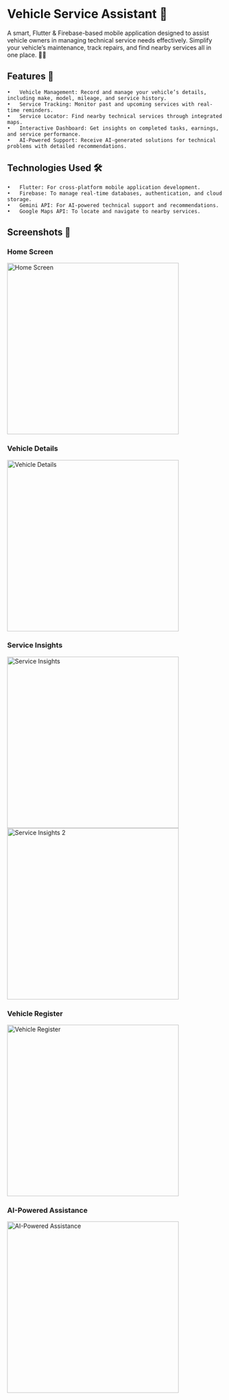 # Vehicle Service Assistant 🚗

A smart, Flutter & Firebase-based mobile application designed to assist vehicle owners in managing technical service needs effectively. Simplify your vehicle’s maintenance, track repairs, and find nearby services all in one place. 🔧✨

## Features 🌟

	•	Vehicle Management: Record and manage your vehicle’s details, including make, model, mileage, and service history.
	•	Service Tracking: Monitor past and upcoming services with real-time reminders.
	•	Service Locator: Find nearby technical services through integrated maps.
	•	Interactive Dashboard: Get insights on completed tasks, earnings, and service performance.
	•	AI-Powered Support: Receive AI-generated solutions for technical problems with detailed recommendations.

## Technologies Used 🛠️

	•	Flutter: For cross-platform mobile application development.
	•	Firebase: To manage real-time databases, authentication, and cloud storage.
	•	Gemini API: For AI-powered technical support and recommendations.
	•	Google Maps API: To locate and navigate to nearby services.


## Screenshots 📸

### Home Screen
<img src="https://github.com/user-attachments/assets/6f7dd81e-1bd9-401a-b92d-03e5771e588d" alt="Home Screen" width="400"/>

### Vehicle Details
<img src="https://github.com/user-attachments/assets/8b99e2b0-a575-4355-94f3-a16b0f877c07" alt="Vehicle Details" width="400"/>

### Service Insights
<img src="https://github.com/user-attachments/assets/e8d66b43-3c49-41bb-9769-1e2671313e09" alt="Service Insights" width="400"/>
<img src="https://github.com/user-attachments/assets/4c6b1bce-5197-4161-ba62-d3b6cd2d3ba9" alt="Service Insights 2" width="400"/>

### Vehicle Register
<img src="https://github.com/user-attachments/assets/89529be3-c1bb-4461-8624-c41a5f2d846a" alt="Vehicle Register" width="400"/>

### AI-Powered Assistance
<img src="https://github.com/user-attachments/assets/5c80de1b-b981-463d-80d6-942e0709a211" alt="AI-Powered Assistance" width="400"/>
